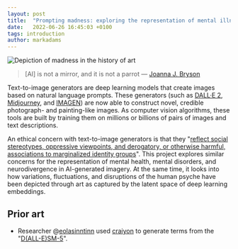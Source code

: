```yaml
---
layout: post
title:  "Prompting madness: exploring the representation of mental illness and experience in AI art"
date:   2022-06-26 16:45:03 +0100
tags: introduction
author: markadams
---
```


![Depiction of madness in the history of art](https://cdn.discordapp.com/attachments/989159305817260062/990594378139578408/4e39b8ea-04bb-48c8-8cc7-19ab59d841be_0_MJAdams_the_depiction_of_madness_in_the_history_of_art.png)

> [AI] is not a mirror, and it is not a parrot — [Joanna J. Bryson][sentience-and-sensibility]

Text-to-image generators are deep learning models that create images based on natural language prompts. These generators (such as [DALL·E 2][DALLE2], [Midjourney][midjourney], and [IMAGEN][imagen]) are now able to construct novel, credible photograph- and painting-like images. As computer vision algorithms, these tools are built by training them on millions or billions of pairs of images and text descriptions.

An ethical concern with text-to-image generators is that they "[reflect social stereotypes, oppressive viewpoints, and derogatory, or otherwise harmful, associations to marginalized identity groups][saharia-norouzi]". This project explores similar concerns for the representation of mental health, mental disorders, and neurodivergence in AI-generated imagery. At the same time, it looks into how variations, fluctuations, and disruptions of the human psyche have been depicted through art as captured by the latent space of deep learning embeddings.

## Prior art

- Researcher @[eolasinntinn][eolasinntinn] used [craiyon][craiyon] to generate terms from the "[D(ALL-E)SM-5][dallesm5]".

[dalle2]: https://openai.com/dall-e-2/
[midjourney]: https://midjourney.org
[imagen]: https://imagen.research.google
[sentience-and-sensibility]: https://www.wired.com/story/lamda-sentience-psychology-ethics-policy/
[saharia-norouzi]: https://arxiv.org/abs/2205.11487
[prabhu-birhane]: https://arxiv.org/abs/2006.16923
[eolasinntinn]: https://twitter.com/eolasinntinn/
[dallesm5]: https://twitter.com/eolasinntinn/status/1536406266544807936
[craiyon]: https://www.craiyon.com


